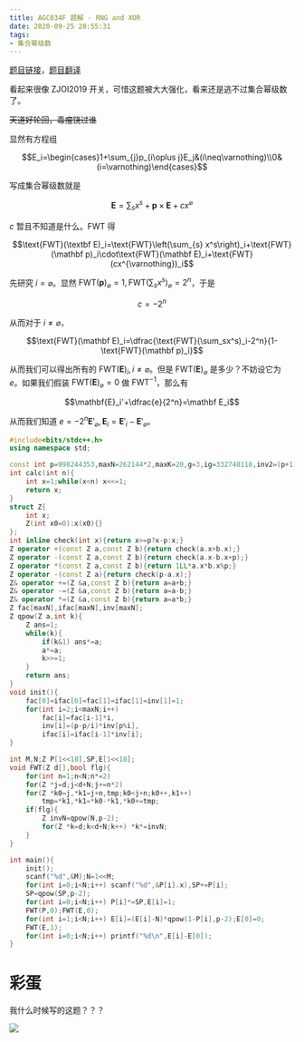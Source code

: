 ```yaml
---
title: AGC034F 题解 - RNG and XOR
date: 2020-09-25 20:55:31
tags:
- 集合幂级数
---
```


[题目链接](https://atcoder.jp/contests/agc034/tasks/agc034_f)，[题目翻译](https://www.luogu.com.cn/problem/AT4996)

<!--more-->

看起来很像 ZJOI2019 开关，可惜这题被大大强化，看来还是逃不过集合幂级数了。

~~天道好轮回，毒瘤饶过谁~~

显然有方程组

$$E_i=\begin{cases}1+\sum_{j}p_{i\oplus j}E_j&(i\neq\varnothing)\\0&(i=\varnothing)\end{cases}$$

写成集合幂级数就是

$$\mathbf E=\sum_{s}x^s+\mathbf{p}\times\mathbf E+cx^{\varnothing}$$

$c$ 暂且不知道是什么。$\text{FWT}$ 得

$$\text{FWT}(\textbf E)_i=\text{FWT}\left(\sum_{s} x^s\right)_i+\text{FWT}(\mathbf p)_i\cdot\text{FWT}(\mathbf E)_i+\text{FWT}(cx^{\varnothing})_i$$

先研究 $i=\varnothing$。显然 $\text{FWT}(\mathbf p)_{\varnothing}=1,\text{FWT}(\sum_sx^s)_{\varnothing}=2^n$，于是

$$c=-2^n$$

从而对于 $i\neq \varnothing$，

$$\text{FWT}(\mathbf E)_i=\dfrac{\text{FWT}(\sum_sx^s)_i-2^n}{1-\text{FWT}(\mathbf p)_i}$$

从而我们可以得出所有的 $\text{FWT}(\mathbf E)_i,i\neq \varnothing$。但是 $\text{FWT}(\mathbf E)_{\varnothing}$ 是多少？不妨设它为 $e$。如果我们假装 $\text{FWT}(\mathbf E)_{\varnothing}=0$ 做 $\text{FWT}^{-1}$，那么有

$$\mathbf{E}_i'+\dfrac{e}{2^n}=\mathbf E_i$$

从而我们知道 $e=-2^n\mathbf{E}'_{\varnothing},\mathbf E_i=\mathbf E'_i-\mathbf E'_{\varnothing}$。

```cpp
#include<bits/stdc++.h>
using namespace std;

const int p=998244353,maxN=262144*2,maxK=20,g=3,ig=332748118,inv2=(p+1)/2;
int calc(int n){
	int x=1;while(x<n) x<<=1;
	return x;
}
struct Z{
	int x;
	Z(int x0=0):x(x0){}
}; 
int inline check(int x){return x>=p?x-p:x;}
Z operator +(const Z a,const Z b){return check(a.x+b.x);}
Z operator -(const Z a,const Z b){return check(a.x-b.x+p);}
Z operator *(const Z a,const Z b){return 1LL*a.x*b.x%p;}
Z operator -(const Z a){return check(p-a.x);}
Z& operator +=(Z &a,const Z b){return a=a+b;}
Z& operator -=(Z &a,const Z b){return a=a-b;}
Z& operator *=(Z &a,const Z b){return a=a*b;}
Z fac[maxN],ifac[maxN],inv[maxN];
Z qpow(Z a,int k){
    Z ans=1;
    while(k){
        if(k&1) ans*=a;
        a*=a;
        k>>=1;
    }
    return ans;
}
void init(){
    fac[0]=ifac[0]=fac[1]=ifac[1]=inv[1]=1;
    for(int i=2;i<maxN;i++)
    	fac[i]=fac[i-1]*i,
    	inv[i]=(p-p/i)*inv[p%i],
    	ifac[i]=ifac[i-1]*inv[i];
}

int M,N;Z P[1<<18],SP,E[1<<18];
void FWT(Z d[],bool flg){
	for(int n=1;n<N;n*=2)
	for(Z *j=d;j<d+N;j+=n*2)
	for(Z *k0=j,*k1=j+n,tmp;k0<j+n;k0++,k1++)
		tmp=*k1,*k1=*k0-*k1,*k0+=tmp;
	if(flg){
		Z invN=qpow(N,p-2);
		for(Z *k=d;k<d+N;k++) *k*=invN;
	}
}

int main(){
	init();
	scanf("%d",&M);N=1<<M;
	for(int i=0;i<N;i++) scanf("%d",&P[i].x),SP+=P[i];
	SP=qpow(SP,p-2);
	for(int i=0;i<N;i++) P[i]*=SP,E[i]=1;
	FWT(P,0);FWT(E,0);
	for(int i=1;i<N;i++) E[i]=(E[i]-N)*qpow(1-P[i],p-2);E[0]=0;
	FWT(E,1);
	for(int i=0;i<N;i++) printf("%d\n",E[i]-E[0]);
}
```

# 彩蛋

我什么时候写的这题？？？

![](https://xyix.github.io/images/wtf.png)